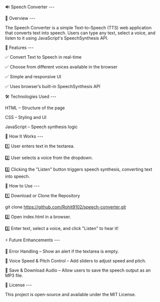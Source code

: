 🔊 Speech Converter ---

📌 Overview ---

The Speech Converter is a simple Text-to-Speech (TTS) web application that converts text into speech. Users can type any text, select a voice, and listen to it using JavaScript's SpeechSynthesis API.

🎯 Features ---

✅ Convert Text to Speech in real-time

✅ Choose from different voices available in the browser

✅ Simple and responsive UI

✅ Uses browser’s built-in SpeechSynthesis API

🛠️ Technologies Used ---

HTML – Structure of the page

CSS – Styling and UI

JavaScript – Speech synthesis logic

🚀 How It Works ---

1️⃣ User enters text in the textarea. 

2️⃣ User selects a voice from the dropdown.

3️⃣ Clicking the "Listen" button triggers speech synthesis, converting text into speech.

🔧 How to Use ---

1️⃣ Download or Clone the Repository

git clone https://github.com/Rohit9102/speech-converter.git

2️⃣ Open index.html in a browser.

3️⃣ Enter text, select a voice, and click "Listen" to hear it!

⚡ Future Enhancements ---

🔹 Error Handling – Show an alert if the textarea is empty.

🔹 Voice Speed & Pitch Control – Add sliders to adjust speed and pitch.

🔹 Save & Download Audio – Allow users to save the speech output as an MP3 file.

📜 License ---

This project is open-source and available under the MIT License.